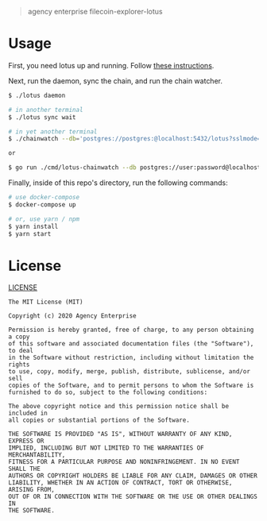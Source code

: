 > agency enterprise filecoin-explorer-lotus

# Usage

First, you need lotus up and running. Follow [these instructions](https://docs.lotu.sh/en+install-lotus-ubuntu).

Next, run the daemon, sync the chain, and run the chain watcher.

```bash
$ ./lotus daemon

# in another terminal
$ ./lotus sync wait

# in yet another terminal
$ ./chainwatch --db='postgres://postgres:@localhost:5432/lotus?sslmode=disable' run

or

$ go run ./cmd/lotus-chainwatch --db postgres://user:password@localhost:5434/lotus?sslmode=disable run

```

Finally, inside of this repo's directory, run the following commands:

```bash
# use docker-compose
$ docker-compose up

# or, use yarn / npm
$ yarn install
$ yarn start
```

# License

[LICENSE](LICENSE)

```
The MIT License (MIT)

Copyright (c) 2020 Agency Enterprise

Permission is hereby granted, free of charge, to any person obtaining a copy
of this software and associated documentation files (the "Software"), to deal
in the Software without restriction, including without limitation the rights
to use, copy, modify, merge, publish, distribute, sublicense, and/or sell
copies of the Software, and to permit persons to whom the Software is
furnished to do so, subject to the following conditions:

The above copyright notice and this permission notice shall be included in
all copies or substantial portions of the Software.

THE SOFTWARE IS PROVIDED "AS IS", WITHOUT WARRANTY OF ANY KIND, EXPRESS OR
IMPLIED, INCLUDING BUT NOT LIMITED TO THE WARRANTIES OF MERCHANTABILITY,
FITNESS FOR A PARTICULAR PURPOSE AND NONINFRINGEMENT. IN NO EVENT SHALL THE
AUTHORS OR COPYRIGHT HOLDERS BE LIABLE FOR ANY CLAIM, DAMAGES OR OTHER
LIABILITY, WHETHER IN AN ACTION OF CONTRACT, TORT OR OTHERWISE, ARISING FROM,
OUT OF OR IN CONNECTION WITH THE SOFTWARE OR THE USE OR OTHER DEALINGS IN
THE SOFTWARE.
```
